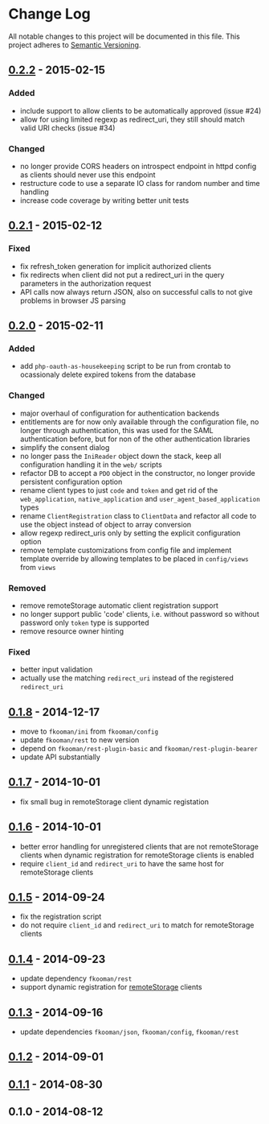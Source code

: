 # Change Log
All notable changes to this project will be documented in this file.
This project adheres to [Semantic Versioning](http://semver.org/).

## [0.2.2] - 2015-02-15
### Added
- include support to allow clients to be automatically approved (issue #24)
- allow for using limited regexp as redirect_uri, they still should match 
  valid URI checks (issue #34)

### Changed
- no longer provide CORS headers on introspect endpoint in httpd 
  config as clients should never use this endpoint
- restructure code to use a separate IO class for random number and time
  handling
- increase code coverage by writing better unit tests

## [0.2.1] - 2015-02-12
### Fixed
- fix refresh_token generation for implicit authorized clients
- fix redirects when client did not put a redirect_uri in the query
  parameters in the authorization request
- API calls now always return JSON, also on successful calls to not give
  problems in browser JS parsing

## [0.2.0] - 2015-02-11
### Added
- add `php-oauth-as-housekeeping` script to be run from crontab to ocassionaly
  delete expired tokens from the database

### Changed
- major overhaul of configuration for authentication backends
- entitlements are for now only available through the configuration file, no
  longer through authentication, this was used for the SAML authentication 
  before, but for non of the other authentication libraries
- simplify the consent dialog
- no longer pass the `IniReader` object down the stack, keep all configuration 
  handling it in the `web/` scripts
- refactor DB to accept a `PDO` object in the constructor, no longer provide
  persistent configuration option
- rename client types to just `code` and `token` and get rid of the 
  `web_application`, `native_application` and `user_agent_based_application`
  types
- rename `ClientRegistration` class to `ClientData` and refactor all code 
  to use the object instead of object to array conversion
- allow regexp redirect_uris only by setting the explicit configuration 
  option
- remove template customizations from config file and implement template
  override by allowing templates to be placed in `config/views` from 
  `views`

### Removed
- remove remoteStorage automatic client registration support
- no longer support public 'code' clients, i.e. without password so without
  password only `token` type is supported
- remove resource owner hinting

### Fixed
- better input validation
- actually use the matching `redirect_uri` instead of the registered 
  `redirect_uri`

## [0.1.8] - 2014-12-17
- move to `fkooman/ini` from `fkooman/config`
- update `fkooman/rest` to new version
- depend on `fkooman/rest-plugin-basic` and `fkooman/rest-plugin-bearer`
- update API substantially

## [0.1.7] - 2014-10-01
- fix small bug in remoteStorage client dynamic registation

## [0.1.6] - 2014-10-01
- better error handling for unregistered clients that are not 
  remoteStorage clients when dynamic registration for remoteStorage
  clients is enabled
- require `client_id` and `redirect_uri` to have the same host for
  remoteStorage clients

## [0.1.5] - 2014-09-24
- fix the registration script
- do not require `client_id` and `redirect_uri` to match for remoteStorage 
  clients

## [0.1.4] - 2014-09-23
- update dependency `fkooman/rest`
- support dynamic registration for [remoteStorage](http://remotestorage.io) 
  clients

## [0.1.3] - 2014-09-16
- update dependencies `fkooman/json`, `fkooman/config`, `fkooman/rest`

## [0.1.2] - 2014-09-01

## [0.1.1] - 2014-08-30

## 0.1.0 - 2014-08-12

[unreleased]: https://github.com/fkooman/php-oauth-as/compare/0.2.2...HEAD
[0.2.2]: https://github.com/fkooman/php-oauth-as/compare/0.2.1...0.2.2
[0.2.1]: https://github.com/fkooman/php-oauth-as/compare/0.2.0...0.2.1
[0.2.0]: https://github.com/fkooman/php-oauth-as/compare/0.1.8...0.2.0
[0.1.8]: https://github.com/fkooman/php-oauth-as/compare/0.1.7...0.1.8
[0.1.7]: https://github.com/fkooman/php-oauth-as/compare/0.1.6...0.1.7
[0.1.6]: https://github.com/fkooman/php-oauth-as/compare/0.1.5...0.1.6
[0.1.5]: https://github.com/fkooman/php-oauth-as/compare/0.1.4...0.1.5
[0.1.4]: https://github.com/fkooman/php-oauth-as/compare/0.1.3...0.1.4
[0.1.3]: https://github.com/fkooman/php-oauth-as/compare/0.1.2...0.1.3
[0.1.2]: https://github.com/fkooman/php-oauth-as/compare/0.1.1...0.1.2
[0.1.1]: https://github.com/fkooman/php-oauth-as/compare/0.1.0...0.1.1

